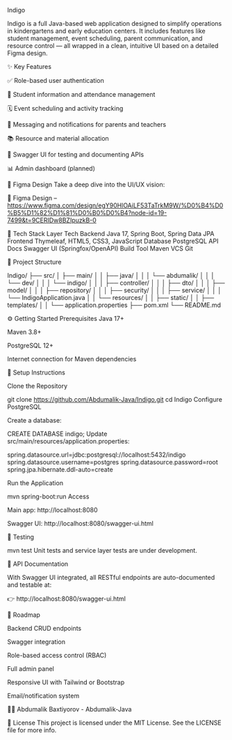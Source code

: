 Indigo

Indigo is a full Java-based web application designed to simplify operations in kindergartens and early education centers. It includes features like student management, event scheduling, parent communication, and resource control — all wrapped in a clean, intuitive UI based on a detailed Figma design.

✨ Key Features

✅ Role-based user authentication

🧒 Student information and attendance management

🗓 Event scheduling and activity tracking

📢 Messaging and notifications for parents and teachers

📚 Resource and material allocation

📑 Swagger UI for testing and documenting APIs

📊 Admin dashboard (planned)

🎨 Figma Design
Take a deep dive into the UI/UX vision:

🔗 Figma Design – https://www.figma.com/design/egY90HlOAiLF53TaTrkM9W/%D0%B4%D0%B5%D1%82%D1%81%D0%B0%D0%B4?node-id=19-7499&t=9CERIDw8BZIpuzkB-0

🧪 Tech Stack
Layer	Tech
Backend	Java 17, Spring Boot, Spring Data JPA
Frontend	Thymeleaf, HTML5, CSS3, JavaScript
Database	PostgreSQL
API Docs	Swagger UI (Springfox/OpenAPI)
Build Tool	Maven
VCS	Git

📁 Project Structure

Indigo/
├── src/
│   ├── main/
│   │   ├── java/
│   │   │   └── abdumalik/
│   │   │       └── dev/
│   │   │           └── indigo/
│   │   │               ├── controller/
│   │   │               ├── dto/
│   │   │               ├── model/
│   │   │               ├── repository/
│   │   │               ├── security/
│   │   │               ├── service/
│   │   │               └── IndigoApplication.java
│   │   └── resources/
│   │       ├── static/
│   │       ├── templates/
│   │       └── application.properties
├── pom.xml
└── README.md


⚙️ Getting Started
Prerequisites
Java 17+

Maven 3.8+

PostgreSQL 12+

Internet connection for Maven dependencies

🧰 Setup Instructions

Clone the Repository

git clone https://github.com/Abdumalik-Java/Indigo.git
cd Indigo
Configure PostgreSQL

Create a database:

CREATE DATABASE indigo;
Update src/main/resources/application.properties:

spring.datasource.url=jdbc:postgresql://localhost:5432/indigo
spring.datasource.username=postgres
spring.datasource.password=root
spring.jpa.hibernate.ddl-auto=create

Run the Application

mvn spring-boot:run
Access

Main app: http://localhost:8080

Swagger UI: http://localhost:8080/swagger-ui.html

🧪 Testing

mvn test
Unit tests and service layer tests are under development.

🧾 API Documentation

With Swagger UI integrated, all RESTful endpoints are auto-documented and testable at:

👉 http://localhost:8080/swagger-ui.html

📌 Roadmap

 Backend CRUD endpoints

 Swagger integration

 Role-based access control (RBAC)

 Full admin panel

 Responsive UI with Tailwind or Bootstrap

 Email/notification system

👨‍💻 Abdumalik Baxtiyorov - Abdumalik-Java

📄 License
This project is licensed under the MIT License. See the LICENSE file for more info.
